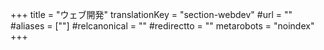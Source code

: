 +++
title = "ウェブ開発"
translationKey = "section-webdev"
#url = ""
#aliases = [""]
#relcanonical = ""
#redirectto = ""
metarobots = "noindex"
+++
